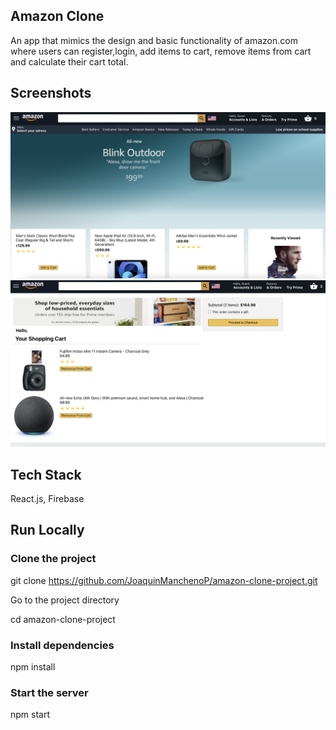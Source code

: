 ## Amazon Clone

An app that mimics the design and basic functionality of amazon.com where users can register,login, add items to cart, remove items from cart and calculate their cart total.

## Screenshots

![Alt text](homepage.png?raw=true "homepage")
<br/>
![Alt text](cart.png?raw=true "cart")

## Tech Stack

React.js, Firebase

## Run Locally

### Clone the project

git clone https://github.com/JoaquinManchenoP/amazon-clone-project.git

Go to the project directory

cd amazon-clone-project

### Install dependencies

npm install

### Start the server

npm start
